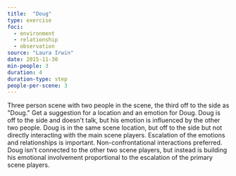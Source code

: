 ```yaml
---
title:  "Doug"
type: exercise
foci:
  - environment
  - relationship
  - observation
source: "Laura Irwin"
date: 2015-11-30
min-people: 3
duration: 4
duration-type: step
people-per-scene: 3
---
```

Three person scene with two people in the scene, the third off to the side as "Doug."
Get a suggestion for a location and an emotion for Doug.
Doug is off to the side and doesn't talk, but his emotion is influenced by the other two people.
Doug is in the same scene location, but off to the side but not directly interacting with the main scene players.
Escalation of the emotions and relationships is important.
Non-confrontational interactions preferred.
Doug isn't connected to the other two scene players, but instead is building his emotional involvement proportional to the escalation of the primary scene players.
